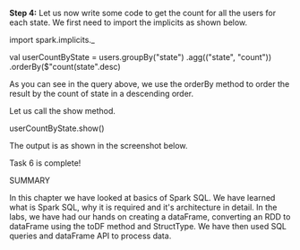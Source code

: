 
**Step 4:** Let us now write some code to get the count for all the users for each state. We first need to import the implicits as shown below.

import spark.implicits._

val userCountByState = users.groupBy("state")
    .agg(("state", "count"))
    .orderBy($"count(state".desc)

As you can see in the query above, we use the orderBy method to order the result by the count of state in a descending order.

Let us call the show method.

userCountByState.show()

 

The output is as shown in the screenshot below.


 

Task 6 is complete!


SUMMARY

In this chapter we have looked at basics of Spark SQL. We have learned what is Spark SQL, why it is required and it's architecture in detail.
In the labs, we have had our hands on creating a dataFrame, converting an RDD to dataFrame using the toDF method and StructType. We have then used SQL queries and dataFrame API to process data.
